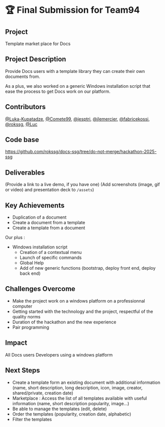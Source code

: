 # 🏆 Final Submission for Team94

## Project
Template market place for Docs

## Project Description
Provide Docs users with a template library they can create their own documents from.

As a plus, we also worked on a generic Windows installation script that ease the process to get Docs work on our platform.


## Contributors
<a href="https://github.com/Luka-Kupatadze">@Luka-Kupatadze</a>, <a href="https://github.com/Comete99">@Comete99</a>, <a href="https://github.com/jesptri">@jesptri</a>, <a href="https://github.com/jlemercier">@jlemercier</a>, <a href="https://github.com/fabricekossi">@fabricekossi</a>, <a href="https://github.com/rokssg">@rokssg</a>, <a href="https://github.com/Luc">@Luc</a>

## Code base
https://github.com/rokssg/docs-ssg/tree/do-not-merge/hackathon-2025-ssg

## Deliverables 
(Provide a link to a live demo, if you have one)
(Add screenshots (image, gif or video) and presentation deck to `/assets`)

## Key Achievements
* Duplication of a document
* Create a document from a template
* Create a template from a document

Our plus :
* Windows installation script
  * Creation of a contextual menu
  * Launch of specific commands
  * Global Help
  * Add of new generic functions (bootstrap, deploy front end, deploy back end)

## Challenges Overcome
* Make the project work on a windows platform on a professionnal computer
* Getting started with the technology and the project, respectful of the quality norms
* Duration of the hackathon and the new experience
* Pair programming

## Impact
All Docs users
Developers using a windows platform

## Next Steps
* Create a template form an existing document with additional information (name, short description, long description, icon, image, creator, shared/private, creation date)
* Marketplace : Access the list of all templates available with useful information (name, short description popularity, image...)
* Be able to manage the templates (edit, delete)
* Order the templates (popularity, creation date, alphabetic)
* Filter the templates
